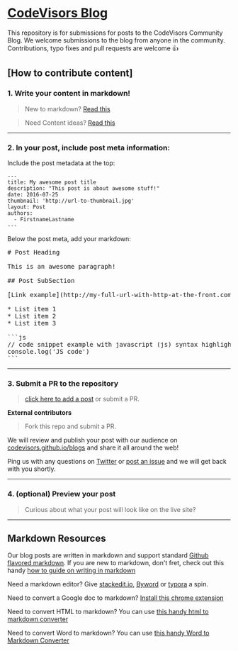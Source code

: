 # [CodeVisors Blog](https://codevisors.github.io/)
This repository is for submissions for posts to the CodeVisors Community Blog. We welcome submissions to the blog from anyone in the community.
Contributions, typo fixes and pull requests are welcome :thumbsup:

## [How to contribute content]

### 1. Write your content in markdown!

> New to markdown? [Read this](https://guides.github.com/features/mastering-markdown/)

> Need Content ideas? [Read this](./writers-guide.md)

---

### 2. In your post, include post meta information:

Include the post metadata at the top:


```
---
title: My awesome post title
description: "This post is about awesome stuff!"
date: 2016-07-25
thumbnail: 'http://url-to-thumbnail.jpg'
layout: Post
authors:
  - FirstnameLastname
---
```

Below the post meta, add your markdown:

<pre>
# Post Heading

This is an awesome paragraph!

## Post SubSection

[Link example](http://my-full-url-with-http-at-the-front.com)

* List item 1
* List item 2
* List item 3

```js
// code snippet example with javascript (js) syntax highlighting
console.log('JS code')
```
</pre>

---

### 3. Submit a PR to the repository

> [click here to add a post](https://github.com/codevisors/communit-blogs/new/master/post) or submit a PR.

**External contributors**

> Fork this repo and submit a PR. 

We will review and publish your post with our audience on [codevisors.github.io/blogs](https://codevisors.github.io/blogs/) and share it all around the web!

Ping us with any questions on [Twitter](http://twitter.com/ankushsgandhi) or [post an issue](https://github.com/codevisors/blogs/issues/new) and we will get back with you shortly.

---

### 4. (optional) Preview your post

> Curious about what your post will look like on the live site?

---


## Markdown Resources

Our blog posts are written in markdown and support standard [Github flavored markdown](https://guides.github.com/features/mastering-markdown/). If you are new to markdown, don't fret, check out this handy [how to guide on writing in markdown](https://blog.ghost.org/markdown/)

Need a markdown editor? Give [stackedit.io](https://stackedit.io/editor), [Byword](https://bywordapp.com/) or [typora](https://www.typora.io/) a spin.

Need to convert a Google doc to markdown? [Install this chrome extension](https://chrome.google.com/webstore/detail/export-as-markdown/hbojhdcnbcondcdfpfocpkjkfkbnbdad)

Need to convert HTML to markdown? You can use [this handy html to markdown converter](https://domchristie.github.io/to-markdown/)

Need to convert Word to markdown? You can use [this handy Word to Markdown Converter](https://word-to-markdown.herokuapp.com/)
